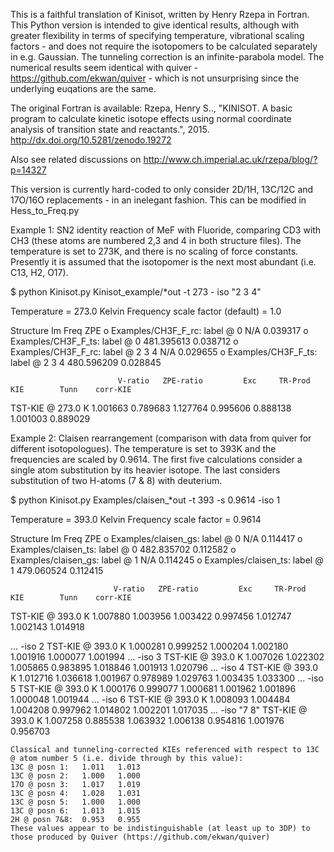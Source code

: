 This is a faithful translation of Kinisot, written by Henry Rzepa in Fortran. This Python version is intended to give identical results, although with greater flexibility in terms of specifying temperature, vibrational scaling factors - and does not require the isotopomers to be calculated separately in e.g. Gaussian. The tunneling correction is an infinite-parabola model. The numerical results seem identical with quiver - https://github.com/ekwan/quiver - which is not unsurprising since the underlying euqations are the same. 

The original Fortran is available: Rzepa, Henry S.., "KINISOT. A basic program to calculate kinetic isotope effects using normal coordinate analysis of transition state and reactants.", 2015. http://dx.doi.org/10.5281/zenodo.19272

Also see related discussions on http://www.ch.imperial.ac.uk/rzepa/blog/?p=14327


This version is currently hard-coded to only consider 2D/1H, 13C/12C and 17O/16O replacements - in an inelegant fashion. This can be modified in Hess_to_Freq.py


Example 1: SN2 identity reaction of MeF with Fluoride, comparing CD3 with CH3 (these atoms are numbered 2,3 and 4 in both structure files). The temperature is set to 273K, and there is no scaling of force constants. Presently it is assumed that the isotopomer is the next most abundant (i.e. C13, H2, O17).

$ python Kinisot.py Kinisot_example/*out -t 273 - iso "2 3 4"

   Temperature = 273.0 Kelvin    Frequency scale factor (default) = 1.0

   Structure                                                       Im Freq         ZPE
o  Examples/CH3F_F_rc: label @ 0                                       N/A    0.039317
o  Examples/CH3F_F_ts: label @ 0                                481.395613    0.038712
o  Examples/CH3F_F_rc: label @ 2 3 4                                   N/A    0.029655
o  Examples/CH3F_F_ts: label @ 2 3 4                            480.596209    0.028845

                            V-ratio   ZPE-ratio         Exc     TR-Prod         KIE        Tunn    corr-KIE
   TST-KIE @ 273.0 K       1.001663    0.789683    1.127764    0.995606    0.888138    1.001003    0.889029


Example 2: Claisen rearrangement (comparison with data from quiver for different isotopologues). The temperature is set to 393K and the frequencies are scaled by 0.9614. The first five calculations consider a single atom substitution by its heavier isotope. The last considers substitution of two H-atoms (7 & 8) with deuterium.

$ python Kinisot.py Examples/claisen_*out -t 393 -s 0.9614 -iso 1

   Temperature = 393.0 Kelvin    Frequency scale factor = 0.9614

   Structure                                                       Im Freq         ZPE
o  Examples/claisen_gs: label @ 0                                      N/A    0.114417
o  Examples/claisen_ts: label @ 0                               482.835702    0.112582
o  Examples/claisen_gs: label @ 1                                      N/A    0.114245
o  Examples/claisen_ts: label @ 1                               479.060524    0.112415

                           V-ratio   ZPE-ratio         Exc     TR-Prod         KIE        Tunn    corr-KIE
   TST-KIE @ 393.0 K      1.007880    1.003956    1.003422    0.997456    1.012747    1.002143    1.014918

   ... -iso 2
   TST-KIE @ 393.0 K      1.000281    0.999252    1.000204    1.002180    1.001916    1.000077    1.001994
   ... -iso 3
   TST-KIE @ 393.0 K      1.007026    1.022302    1.005865    0.983895    1.018846    1.001913    1.020796
   ... -iso 4
   TST-KIE @ 393.0 K      1.012716    1.036618    1.001967    0.978989    1.029763    1.003435    1.033300
   ... -iso 5
   TST-KIE @ 393.0 K      1.000176    0.999077    1.000681    1.001962    1.001896    1.000048    1.001944
   ... -iso 6
   TST-KIE @ 393.0 K      1.008093    1.004484    1.004208    0.997962    1.014802    1.002201    1.017035
   ... -iso "7 8"
   TST-KIE @ 393.0 K      1.007258    0.885538    1.063932    1.006138    0.954816    1.001976    0.956703

	Classical and tunneling-corrected KIEs referenced with respect to 13C @ atom number 5 (i.e. divide through by this value):
	13C @ posn 1:	1.011	1.013
	13C @ posn 2: 	1.000	1.000
	17O @ posn 3: 	1.017	1.019
	13C @ posn 4: 	1.028	1.031
	13C @ posn 5: 	1.000	1.000
	13C @ posn 6: 	1.013	1.015
	2H @ posn 7&8: 	0.953	0.955
	These values appear to be indistinguishable (at least up to 3DP) to those produced by Quiver (https://github.com/ekwan/quiver) 

